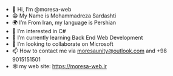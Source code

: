 - 👋 Hi, I’m @moresa-web
- 😁 My Name is Mohammadreza Sardashti
- 🌍 I’m From Iran, my language is Pershian
- 👀 I’m interested in C#
- 🌱 I’m currently learning Back End Web Development
- 💞️ I’m looking to collaborate on Microsoft
- 📫 How to contact me via moresaunity@outlook.com and +98 9015151501
- 🕸️ my web site: https://moresa-web.ir

<!---
moresaunity/moresaunity is a ✨ special ✨ repository because its `README.md` (this file) appears on your GitHub profile.
You can click the Preview link to take a look at your changes.
--->
